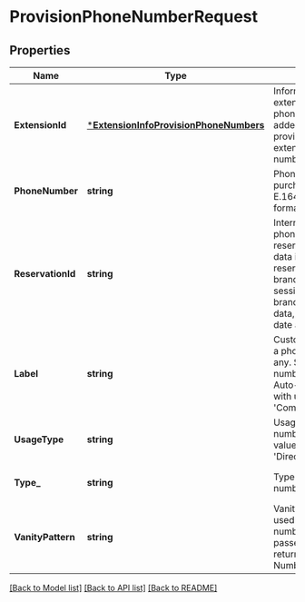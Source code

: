 # ProvisionPhoneNumberRequest

## Properties
Name | Type | Description | Notes
------------ | ------------- | ------------- | -------------
**ExtensionId** | [***ExtensionInfoProvisionPhoneNumbers**](ExtensionInfoProvisionPhoneNumbers.md) | Information on extension which the phone number is added to, only for provisioning extension-level numbers | [optional] [default to null]
**PhoneNumber** | **string** | Phone number to purchase returned in E.164 (11-digits) format | [optional] [default to null]
**ReservationId** | **string** | Internal identifier of phone number reservation; encoded data including reservation type (by brand, by account, by session), particular brand/account/session data, and reservation date and time | [optional] [default to null]
**Label** | **string** | Custom user name of a phone number, if any. Supported for numbers assigned to Auto-Receptionist, with usage type &#39;CompanyNumber | [optional] [default to null]
**UsageType** | **string** | Usage type of a phone number. The default value is &#39;DirectNumber&#39; | [optional] [default to null]
**Type_** | **string** | Type of a phone number | [optional] [default to null]
**VanityPattern** | **string** |  Vanity pattern that was used to find this number. It should be passed as if it was returned from the Number Lookup call | [optional] [default to null]

[[Back to Model list]](../README.md#documentation-for-models) [[Back to API list]](../README.md#documentation-for-api-endpoints) [[Back to README]](../README.md)


